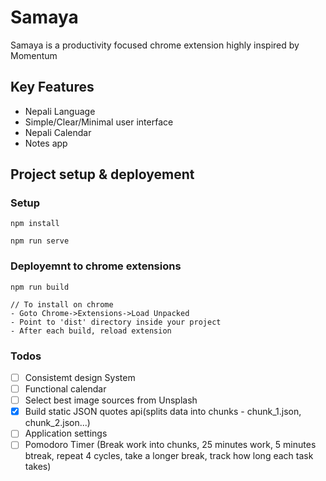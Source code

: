 # Samaya

Samaya is a productivity focused chrome extension highly inspired by Momentum

## Key Features
- Nepali Language
- Simple/Clear/Minimal user interface
- Nepali Calendar
- Notes app

## Project setup & deployement

### Setup
```
npm install

npm run serve
```

### Deployemnt to chrome extensions

```
npm run build

// To install on chrome
- Goto Chrome->Extensions->Load Unpacked
- Point to 'dist' directory inside your project
- After each build, reload extension 
```

### Todos
- [ ] Consistemt design System
- [ ] Functional calendar
- [ ] Select best image sources from Unsplash
- [x] Build static JSON quotes api(splits data into chunks - chunk_1.json, chunk_2.json...)
- [ ] Application settings
- [ ] Pomodoro Timer (Break work into chunks, 25 minutes work, 5 minutes btreak, repeat 4 cycles, take a longer break, track how long each task takes)